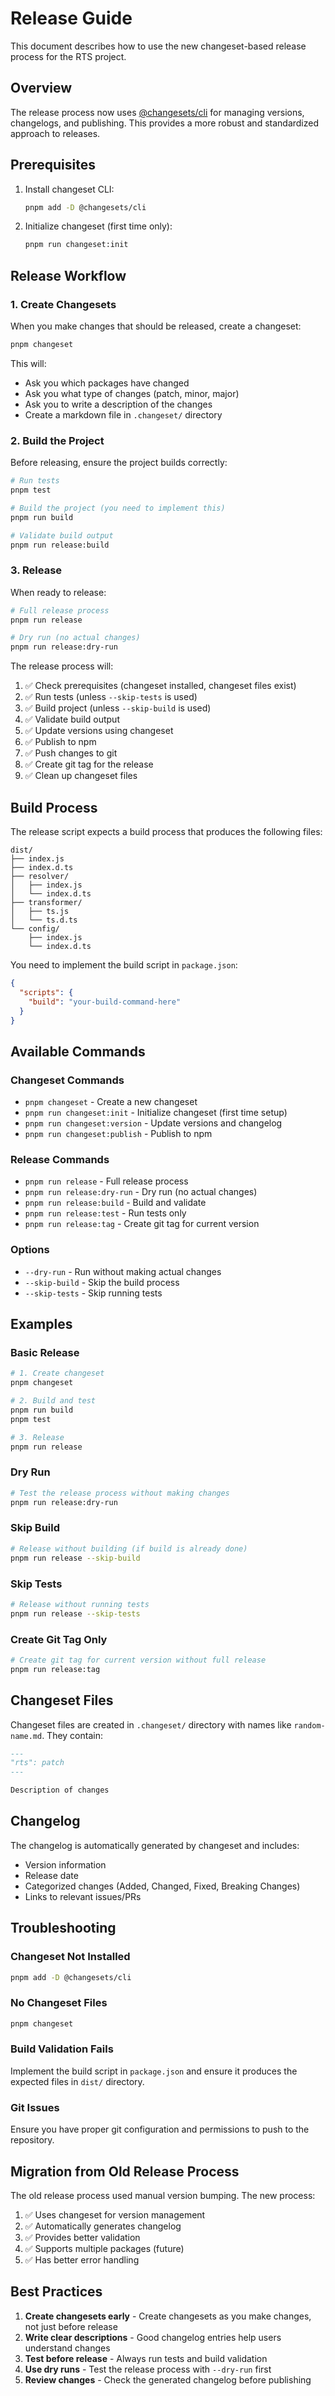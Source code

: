 # Release Guide

This document describes how to use the new changeset-based release process for the RTS project.

## Overview

The release process now uses [@changesets/cli](https://github.com/changesets/changesets) for managing versions, changelogs, and publishing. This provides a more robust and standardized approach to releases.

## Prerequisites

1. Install changeset CLI:
   ```bash
   pnpm add -D @changesets/cli
   ```

2. Initialize changeset (first time only):
   ```bash
   pnpm run changeset:init
   ```

## Release Workflow

### 1. Create Changesets

When you make changes that should be released, create a changeset:

```bash
pnpm changeset
```

This will:
- Ask you which packages have changed
- Ask you what type of changes (patch, minor, major)
- Ask you to write a description of the changes
- Create a markdown file in `.changeset/` directory

### 2. Build the Project

Before releasing, ensure the project builds correctly:

```bash
# Run tests
pnpm test

# Build the project (you need to implement this)
pnpm run build

# Validate build output
pnpm run release:build
```

### 3. Release

When ready to release:

```bash
# Full release process
pnpm run release

# Dry run (no actual changes)
pnpm run release:dry-run
```

The release process will:
1. ✅ Check prerequisites (changeset installed, changeset files exist)
2. ✅ Run tests (unless `--skip-tests` is used)
3. ✅ Build project (unless `--skip-build` is used)
4. ✅ Validate build output
5. ✅ Update versions using changeset
6. ✅ Publish to npm
7. ✅ Push changes to git
8. ✅ Create git tag for the release
9. ✅ Clean up changeset files

## Build Process

The release script expects a build process that produces the following files:

```
dist/
├── index.js
├── index.d.ts
├── resolver/
│   ├── index.js
│   └── index.d.ts
├── transformer/
│   ├── ts.js
│   └── ts.d.ts
└── config/
    ├── index.js
    └── index.d.ts
```

You need to implement the build script in `package.json`:

```json
{
  "scripts": {
    "build": "your-build-command-here"
  }
}
```

## Available Commands

### Changeset Commands

- `pnpm changeset` - Create a new changeset
- `pnpm run changeset:init` - Initialize changeset (first time setup)
- `pnpm run changeset:version` - Update versions and changelog
- `pnpm run changeset:publish` - Publish to npm

### Release Commands

- `pnpm run release` - Full release process
- `pnpm run release:dry-run` - Dry run (no actual changes)
- `pnpm run release:build` - Build and validate
- `pnpm run release:test` - Run tests only
- `pnpm run release:tag` - Create git tag for current version

### Options

- `--dry-run` - Run without making actual changes
- `--skip-build` - Skip the build process
- `--skip-tests` - Skip running tests

## Examples

### Basic Release

```bash
# 1. Create changeset
pnpm changeset

# 2. Build and test
pnpm run build
pnpm test

# 3. Release
pnpm run release
```

### Dry Run

```bash
# Test the release process without making changes
pnpm run release:dry-run
```

### Skip Build

```bash
# Release without building (if build is already done)
pnpm run release --skip-build
```

### Skip Tests

```bash
# Release without running tests
pnpm run release --skip-tests
```

### Create Git Tag Only

```bash
# Create git tag for current version without full release
pnpm run release:tag
```

## Changeset Files

Changeset files are created in `.changeset/` directory with names like `random-name.md`. They contain:

```markdown
---
"rts": patch
---

Description of changes
```

## Changelog

The changelog is automatically generated by changeset and includes:
- Version information
- Release date
- Categorized changes (Added, Changed, Fixed, Breaking Changes)
- Links to relevant issues/PRs

## Troubleshooting

### Changeset Not Installed

```bash
pnpm add -D @changesets/cli
```

### No Changeset Files

```bash
pnpm changeset
```

### Build Validation Fails

Implement the build script in `package.json` and ensure it produces the expected files in `dist/` directory.

### Git Issues

Ensure you have proper git configuration and permissions to push to the repository.

## Migration from Old Release Process

The old release process used manual version bumping. The new process:

1. ✅ Uses changeset for version management
2. ✅ Automatically generates changelog
3. ✅ Provides better validation
4. ✅ Supports multiple packages (future)
5. ✅ Has better error handling

## Best Practices

1. **Create changesets early** - Create changesets as you make changes, not just before release
2. **Write clear descriptions** - Good changelog entries help users understand changes
3. **Test before release** - Always run tests and build validation
4. **Use dry runs** - Test the release process with `--dry-run` first
5. **Review changes** - Check the generated changelog before publishing 